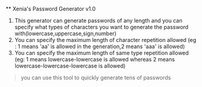 ** Xenia's Password Generator v1.0

1. This generator can generate passwords of any length and you can specify what types of characters you want to generate the password with(lowercase,uppercase,sign,number)
2. You can specify the maximum length of character repetition allowed (eg : 1 means 'aa' is allowed in the generation,2 means 'aaa' is allowed)
3. You can specify the maximum length of same type repetition allowed (eg: 1 means lowercase-lowercase is allowed whereas 2 means lowercase-lowercase-lowercase is allowed)

> you can use this tool to quickly generate tens of passwords